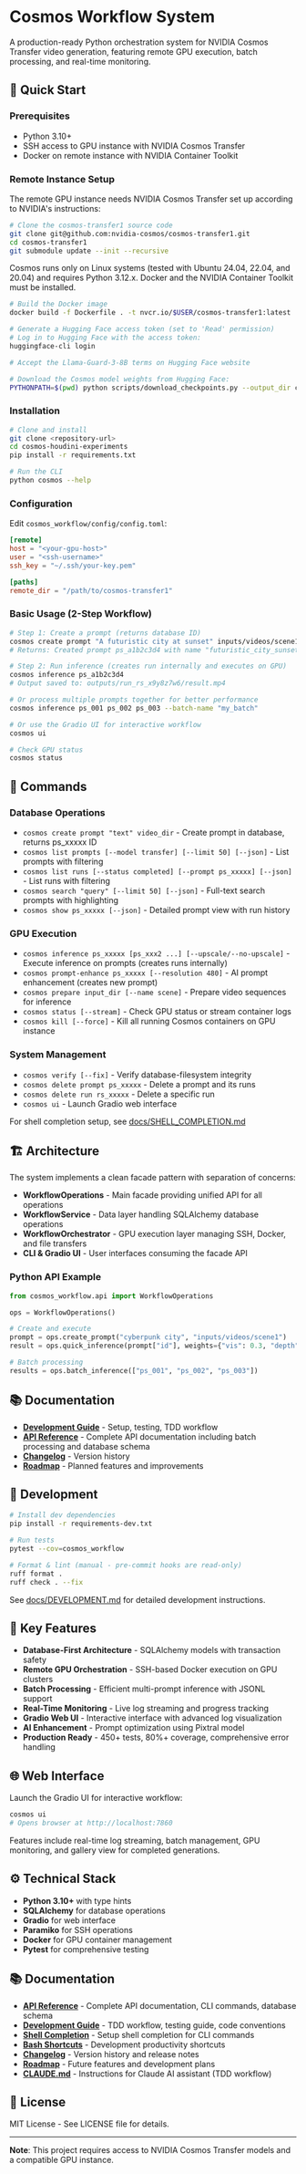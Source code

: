 # Cosmos Workflow System

A production-ready Python orchestration system for NVIDIA Cosmos Transfer video generation, featuring remote GPU execution, batch processing, and real-time monitoring.


## 🚀 Quick Start

### Prerequisites
- Python 3.10+
- SSH access to GPU instance with NVIDIA Cosmos Transfer
- Docker on remote instance with NVIDIA Container Toolkit

### Remote Instance Setup
The remote GPU instance needs NVIDIA Cosmos Transfer set up according to NVIDIA's instructions:

```bash
# Clone the cosmos-transfer1 source code
git clone git@github.com:nvidia-cosmos/cosmos-transfer1.git
cd cosmos-transfer1
git submodule update --init --recursive
```

Cosmos runs only on Linux systems (tested with Ubuntu 24.04, 22.04, and 20.04) and requires Python 3.12.x. Docker and the NVIDIA Container Toolkit must be installed.

```bash
# Build the Docker image
docker build -f Dockerfile . -t nvcr.io/$USER/cosmos-transfer1:latest

# Generate a Hugging Face access token (set to 'Read' permission)
# Log in to Hugging Face with the access token:
huggingface-cli login

# Accept the Llama-Guard-3-8B terms on Hugging Face website

# Download the Cosmos model weights from Hugging Face:
PYTHONPATH=$(pwd) python scripts/download_checkpoints.py --output_dir checkpoints/
```

### Installation
```bash
# Clone and install
git clone <repository-url>
cd cosmos-houdini-experiments
pip install -r requirements.txt

# Run the CLI
python cosmos --help
```

### Configuration
Edit `cosmos_workflow/config/config.toml`:
```toml
[remote]
host = "<your-gpu-host>"
user = "<ssh-username>"
ssh_key = "~/.ssh/your-key.pem"

[paths]
remote_dir = "/path/to/cosmos-transfer1"
```

### Basic Usage (2-Step Workflow)
```bash
# Step 1: Create a prompt (returns database ID)
cosmos create prompt "A futuristic city at sunset" inputs/videos/scene1
# Returns: Created prompt ps_a1b2c3d4 with name "futuristic_city_sunset"

# Step 2: Run inference (creates run internally and executes on GPU)
cosmos inference ps_a1b2c3d4
# Output saved to: outputs/run_rs_x9y8z7w6/result.mp4

# Or process multiple prompts together for better performance
cosmos inference ps_001 ps_002 ps_003 --batch-name "my_batch"

# Or use the Gradio UI for interactive workflow
cosmos ui

# Check GPU status
cosmos status
```

## 📁 Commands

### Database Operations
- `cosmos create prompt "text" video_dir` - Create prompt in database, returns ps_xxxxx ID
- `cosmos list prompts [--model transfer] [--limit 50] [--json]` - List prompts with filtering
- `cosmos list runs [--status completed] [--prompt ps_xxxxx] [--json]` - List runs with filtering
- `cosmos search "query" [--limit 50] [--json]` - Full-text search prompts with highlighting
- `cosmos show ps_xxxxx [--json]` - Detailed prompt view with run history

### GPU Execution
- `cosmos inference ps_xxxxx [ps_xxx2 ...] [--upscale/--no-upscale]` - Execute inference on prompts (creates runs internally)
- `cosmos prompt-enhance ps_xxxxx [--resolution 480]` - AI prompt enhancement (creates new prompt)
- `cosmos prepare input_dir [--name scene]` - Prepare video sequences for inference
- `cosmos status [--stream]` - Check GPU status or stream container logs
- `cosmos kill [--force]` - Kill all running Cosmos containers on GPU instance

### System Management
- `cosmos verify [--fix]` - Verify database-filesystem integrity
- `cosmos delete prompt ps_xxxxx` - Delete a prompt and its runs
- `cosmos delete run rs_xxxxx` - Delete a specific run
- `cosmos ui` - Launch Gradio web interface

For shell completion setup, see [docs/SHELL_COMPLETION.md](docs/SHELL_COMPLETION.md)

## 🏗️ Architecture

The system implements a clean facade pattern with separation of concerns:

- **WorkflowOperations** - Main facade providing unified API for all operations
- **WorkflowService** - Data layer handling SQLAlchemy database operations
- **WorkflowOrchestrator** - GPU execution layer managing SSH, Docker, and file transfers
- **CLI & Gradio UI** - User interfaces consuming the facade API

### Python API Example

```python
from cosmos_workflow.api import WorkflowOperations

ops = WorkflowOperations()

# Create and execute
prompt = ops.create_prompt("cyberpunk city", "inputs/videos/scene1")
result = ops.quick_inference(prompt["id"], weights={"vis": 0.3, "depth": 0.2})

# Batch processing
results = ops.batch_inference(["ps_001", "ps_002", "ps_003"])
```



## 📚 Documentation

- **[Development Guide](docs/DEVELOPMENT.md)** - Setup, testing, TDD workflow
- **[API Reference](docs/API.md)** - Complete API documentation including batch processing and database schema
- **[Changelog](CHANGELOG.md)** - Version history
- **[Roadmap](ROADMAP.md)** - Planned features and improvements

## 🧪 Development

```bash
# Install dev dependencies
pip install -r requirements-dev.txt

# Run tests
pytest --cov=cosmos_workflow

# Format & lint (manual - pre-commit hooks are read-only)
ruff format .
ruff check . --fix
```

See [docs/DEVELOPMENT.md](docs/DEVELOPMENT.md) for detailed development instructions.

## 🎯 Key Features

- **Database-First Architecture** - SQLAlchemy models with transaction safety
- **Remote GPU Orchestration** - SSH-based Docker execution on GPU clusters
- **Batch Processing** - Efficient multi-prompt inference with JSONL support
- **Real-Time Monitoring** - Live log streaming and progress tracking
- **Gradio Web UI** - Interactive interface with advanced log visualization
- **AI Enhancement** - Prompt optimization using Pixtral model
- **Production Ready** - 450+ tests, 80%+ coverage, comprehensive error handling

## 🌐 Web Interface

Launch the Gradio UI for interactive workflow:
```bash
cosmos ui
# Opens browser at http://localhost:7860
```

Features include real-time log streaming, batch management, GPU monitoring, and gallery view for completed generations.

## ⚙️ Technical Stack

- **Python 3.10+** with type hints
- **SQLAlchemy** for database operations
- **Gradio** for web interface
- **Paramiko** for SSH operations
- **Docker** for GPU container management
- **Pytest** for comprehensive testing

## 📚 Documentation

- **[API Reference](docs/API.md)** - Complete API documentation, CLI commands, database schema
- **[Development Guide](docs/DEVELOPMENT.md)** - TDD workflow, testing guide, code conventions
- **[Shell Completion](docs/SHELL_COMPLETION.md)** - Setup shell completion for CLI commands
- **[Bash Shortcuts](docs/BASH_SHORTCUTS.md)** - Development productivity shortcuts
- **[Changelog](CHANGELOG.md)** - Version history and release notes
- **[Roadmap](ROADMAP.md)** - Future features and development plans
- **[CLAUDE.md](CLAUDE.md)** - Instructions for Claude AI assistant (TDD workflow)

## 📄 License

MIT License - See LICENSE file for details.

---

**Note**: This project requires access to NVIDIA Cosmos Transfer models and a compatible GPU instance.
